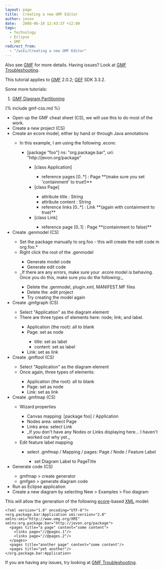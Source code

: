 ```yaml
---
layout: page
title:  Creating a new GMF Editor
author: jevon
date:   2008-06-18 12:43:37 +12:00
tags:
  - Technology
  - Eclipse
  - GMF
redirect_from:
  - "/wiki/Creating a new GMF Editor"
---
```


Also see [GMF](GMF.md) for more details. Having issues? Look at [GMF Troubleshooting](GMF_Troubleshooting.md).

This tutorial applies to [GMF](GMF.md) 2.0.2; [GEF](gef.md) SDK 3.3.2.

Some more tutorials:
1. [GMF Diagram Partitioning](GMF_Diagram_Partitioning.md)

{% include gmf-css.md %}<div class="gmf_code"><ul>
<li>Open up the GMF cheat sheet (CS), we will use this to do most of the work.</li>
<li>Create a new project (CS)</li>
<li>Create an ecore model, either by hand or through Java annotations</li>
  <ul>
  <li>In this example, I am using the following .ecore:</li>
    <ul>
    <li>[package "foo"] ns: "org.package.bar", uri: "http://jevon.org/package"</li>
      <ul>
      <li>[class Application]</li>
        <ul>
        <li>reference pages [0..*] : Page **(make sure you set 'containment' to true!)**</li>
        </ul>
      <li>[class Page]</li>
        <ul>
        <li>attribute title : String</li>
        <li>attribute content : String</li>
        <li>reference links [0..*] : Link **(again with containment to true)**</li>
        </ul>
      <li>[class Link]</li>
        <ul>
        <li>reference page [0..1] : Page **(containment to false)**</li>
        </ul>
      </ul>
     </ul>
   </ul>

<li>Create .genmodel (CS)</li>
  <ul>
  <li>Set the package manually to org.foo - this will create the edit code in org.foo.*</li>
  <li>Right click the root of the .genmodel</li>
    <ul>
    <li>Generate model code</li>
    <li>Generate edit code</li>
    </ul>
  <li>_If there are any errors, make sure your .ecore model is behaving. Once you do this, make sure you do the following:_</li>
    <ul>
    <li>Delete the .genmodel, plugin.xml, MANIFEST.MF files</li>
    <li>Delete the .edit project</li>
    <li>Try creating the model again</li>
    </ul>
  </ul>

<li>Create .gmfgraph (CS)</li>
  <ul>
  <li>Select "Application" as the diagram element</li>
  <li>There are three types of elements here: node; link; and label.</li>
    <ul>
    <li>Application (the root): all to blank</li>
    <li>Page: set as node</li>
      <ul>
      <li>title: set as label</li>
      <li>content: set as label</li>
      </ul>
    <li>Link: set as link</li>
    </ul>
  </ul>

<li>Create .gmftool (CS)</li>
  <ul>
  <li>Select "Application" as the diagram element</li>
  <li>Once again, three types of elements:</li>
    <ul>
    <li>Application (the root): all to blank</li>
    <li>Page: set as node</li>
    <li>Link: set as link</li>
    </ul>
  </ul>

<li>Create .gmfmap (CS)</li>
  <ul>
  <li>Wizard properties</li>
    <ul>
    <li>Canvas mapping: [package foo] / Application</li>
    <li>Nodes area: select Page</li>
    <li>Links area: select Link</li>
    <li>_If you don't have any Nodes or Links displaying here... I haven't worked out why yet._</li>
    </ul>
  <li>Edit feature label mapping</li>
    <ul>
    <li>select .gmfmap / Mapping / pages: Page / Node / Feature Label</li>
      <ul>
      <li>set Diagram Label to PageTitle</li>
      </ul>
    </ul>
  </ul>

<li>Generate code (CS)</li>
  <ul>
  <li>gmfmap > create generator</li>
  <li>gmfgen > generate diagram code</li>
  </ul>

<li>Run as Eclipse application</li>
<li>Create a new diagram by selecting New > Examples > Foo diagram</li>
</ul>
</div>

This will allow the generation of the following [ecore](Ecore.md)-based [XML](XML.md) model:

```
<?xml version="1.0" encoding="UTF-8"?>
<org.package.bar:Application xmi:version="2.0" xmlns:xmi="http://www.omg.org/XMI" xmlns:org.package.bar="http://jevon.org/package">
  <pages title="a page" content="some content">
    <links page="//@pages.1"/>
    <links page="//@pages.2"/>
  </pages>
  <pages title="another page" content="some content"/>
  <pages title="yet another"/>
</org.package.bar:Application>
```

If you are having any issues, try looking at [GMF Troubleshooting](GMF_Troubleshooting.md).
